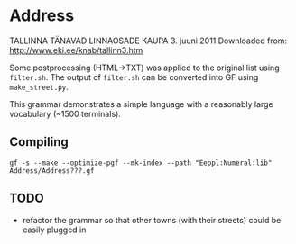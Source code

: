 Address
=======

TALLINNA TÄNAVAD LINNAOSADE KAUPA
3. juuni 2011
Downloaded from: http://www.eki.ee/knab/tallinn3.htm

Some postprocessing (HTML->TXT) was applied to the original list
using `filter.sh`. The output of `filter.sh` can be converted into
GF using `make_street.py`.

This grammar demonstrates a simple language with a reasonably large
vocabulary (~1500 terminals).

Compiling
---------

    gf -s --make --optimize-pgf --mk-index --path "Eeppl:Numeral:lib" Address/Address???.gf

TODO
----

  * refactor the grammar so that other towns (with their streets) could be easily plugged in
